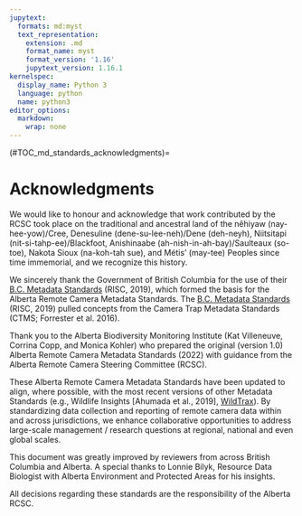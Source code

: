 ```yaml
---
jupytext:
  formats: md:myst
  text_representation:
    extension: .md
    format_name: myst
    format_version: '1.16'
    jupytext_version: 1.16.1
kernelspec:
  display_name: Python 3
  language: python
  name: python3
editor_options: 
  markdown: 
    wrap: none
---
```


(#TOC_md_standards_acknowledgments)=

# Acknowledgments

We would like to honour and acknowledge that work contributed by the RCSC took place on the traditional and ancestral land of the nêhiyaw (nay-hee-yow)/Cree, Denesuline (dene-su-lee-neh)/Dene (deh-neyh), Niitsitapi (nit-si-tahp-ee)/Blackfoot, Anishinaabe (ah-nish-in-ah-bay)/Saulteaux (so-toe), Nakota Sioux (na-koh-tah sue), and Métis’ (may-tee) Peoples since time immemorial, and we recognize this history.

We sincerely thank the Government of British Columbia for the use of their [B.C. Metadata Standards](https://www2.gov.bc.ca/assets/gov/environment/natural-resource-stewardship/nr-laws-policy/risc/wcmp_v1.pdf) (RISC, 2019), which formed the basis for the Alberta Remote Camera Metadata Standards. The [B.C. Metadata Standards](https://www2.gov.bc.ca/assets/gov/environment/natural-resource-stewardship/nr-laws-policy/risc/wcmp_v1.pdf) (RISC, 2019) pulled concepts from the Camera Trap Metadata Standards (CTMS; Forrester et al. 2016).

Thank you to the Alberta Biodiversity Monitoring Institute (Kat Villeneuve, Corrina Copp, and Monica Kohler) who prepared the original (version 1.0) Alberta Remote Camera Metadata Standards (2022) with guidance from the Alberta Remote Camera Steering Committee (RCSC).

These Alberta Remote Camera Metadata Standards have been updated to align, where possible, with the most recent versions of other Metadata Standards (e.g., Wildlife Insights [Ahumada et al., 2019], [WildTrax](https://portal.wildtrax.ca)). By standardizing data collection and reporting of remote camera data within and across jurisdictions, we enhance collaborative opportunities to address large-scale management / research questions at regional, national and even global scales.

This document was greatly improved by reviewers from across British Columbia and Alberta. A special thanks to Lonnie Bilyk, Resource Data Biologist with Alberta Environment and Protected Areas for his insights.

All decisions regarding these standards are the responsibility of the Alberta RCSC.
